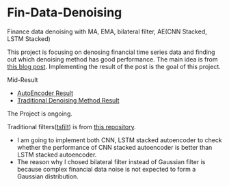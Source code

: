 # Fin-Data-Denoising
Finance data denoising with MA, EMA, bilateral filter, AE(CNN Stacked, LSTM Stacked)

This project is focusing on denosing financial time series data and finding out which denoising method has good performance. The main idea is from [this blog post](https://www.qraftec.com/insights-korean/2019/3/6/deep-time-series-denosier). Implementing the result of the post is the goal of this project.

Mid-Result
- [AutoEncoder Result](./autoencoder-test.ipynb)
- [Traditional Denoising Method Result](./trad-denoising.ipynb)

The Project is ongoing.

Traditional filters([tsfilt](./tsfilt/)) is from [this repository](https://github.com/statefb/ts-spatial-filter).

- I am going to implement both CNN, LSTM stacked autoencoder to check whether the performance of CNN stacked autoencoder is better than LSTM stacked autoencoder.
- The reason why I chosed bilateral filter instead of Gaussian filter is because complex financial data noise is not expected to form a Gaussian distribution.
